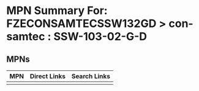 



# MPN Summary For: FZECONSAMTECSSW132GD > con-samtec : SSW-103-02-G-D

## MPNs
  

|MPN|Direct Links|Search Links|
| :--- | :--- | :--- |
||||
